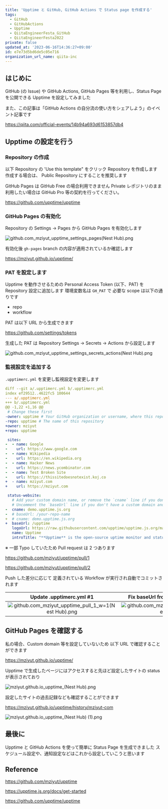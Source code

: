 ```yaml
---
title: 'Upptime と GitHub, GitHub Actions で Status page を作成する'
tags:
  - GitHub
  - GitHubActions
  - Upptime
  - QiitaEngineerFesta_GitHub
  - QiitaEngineerFesta2022
private: false
updated_at: '2023-06-16T14:36:27+09:00'
id: e7e73d5bd6de5c05e716
organization_url_name: qiita-inc
---
```


## はじめに

GitHub (の Issue) や GitHub Actions, GitHub Pages 等を利用し、Status Page を公開できる Upptime を設定してみました

また、この記事は「GitHub Actions の自分流の使い方をシェアしよう」のイベント記事です

https://qiita.com/official-events/14b94a693d6153857db4

## Upptime の設定を行う

### Repository の作成

以下 Repository の 'Use this template" をクリック Repository を作成します
作成する場合は、 Public Repository にすることを推奨します

GitHub Pages は GitHub Free の場合利用できません
Private レポジトリのまま利用したい場合は GitHub Pro 等の契約を行ってください。

https://github.com/upptime/upptime

### GitHub Pages の有効化

Repository の Settings -> Pages から GitHub Pages を有効化します

![github.com_mziyut_upptime_settings_pages(Nest Hub).png](https://qiita-image-store.s3.ap-northeast-1.amazonaws.com/0/55950/52950a5f-5731-bcbe-470a-7f0c55505dc2.png)

有効化後 `gh-pages` branch の内容が適用されているか確認します

https://mziyut.github.io/upptime/

### PAT を設定します

Upptime を動作させるための Personal Access Token (以下、PAT) を Repository 設定に追加します
環境変数名は `GH_PAT` で 必要な scope は以下の通りです

- repo
- workflow

PAT は以下 URL から生成できます

https://github.com/settings/tokens

生成した PAT は Repository Settings -> Secrets -> Actions から設定します

![github.com_mziyut_upptime_settings_secrets_actions(Nest Hub).png](https://qiita-image-store.s3.ap-northeast-1.amazonaws.com/0/55950/620e109e-238a-2e8f-2614-0d28d92aa330.png)

### 監視設定を追加する

`.upptimerc.yml` を変更し監視設定を変更します

```diff_yaml:.upptimerc.yml
diff --git a/.upptimerc.yml b/.upptimerc.yml
index ef29512..4622fc5 100644
--- a/.upptimerc.yml
+++ b/.upptimerc.yml
@@ -1,22 +1,16 @@
 # Change these first
-owner: upptime # Your GitHub organization or username, where this repository lives
-repo: upptime # The name of this repository
+owner: mziyut
+repo: upptime

 sites:
-  - name: Google
-    url: https://www.google.com
-  - name: Wikipedia
-    url: https://en.wikipedia.org
-  - name: Hacker News
-    url: https://news.ycombinator.com
-  - name: Test Broken Site
-    url: https://thissitedoesnotexist.koj.co
+  - name: mziyut.com
+    url: https://mziyut.com

 status-website:
   # Add your custom domain name, or remove the `cname` line if you don't have a domain
   # Uncomment the `baseUrl` line if you don't have a custom domain and add your repo name there
-  cname: demo.upptime.js.org
-  # baseUrl: /your-repo-name
+  # cname: demo.upptime.js.org
+  baseUrl: /upptime
   logoUrl: https://raw.githubusercontent.com/upptime/upptime.js.org/master/static/img/icon.svg
   name: Upptime
   introTitle: "**Upptime** is the open-source uptime monitor and status page, powered entirely by GitHub."
```

※ 一部 Typo していたため Pull request は 2 つあります

https://github.com/mziyut/upptime/pull/1

https://github.com/mziyut/upptime/pull/2

Push した差分に応じて 定義されている Workflow が実行され自動でコミットされます

|                                                                     Update .upptimerc.yml #1                                                                      |                                                               Fix baseUrl from uptime to upptime #2                                                               |
| :---------------------------------------------------------------------------------------------------------------------------------------------------------------: | :---------------------------------------------------------------------------------------------------------------------------------------------------------------: |
| ![github.com_mziyut_upptime_pull_1_w=1(Nest Hub).png](https://qiita-image-store.s3.ap-northeast-1.amazonaws.com/0/55950/6918ac8d-5a4d-2769-5bfc-dff6783205a4.png) | ![github.com_mziyut_upptime_pull_2_w=1(Nest Hub).png](https://qiita-image-store.s3.ap-northeast-1.amazonaws.com/0/55950/c7e2d974-9ca1-a605-62d7-6ffbc3622931.png) |

## GitHub Pages を確認する

私の場合、Custom domain 等を設定していないため 以下 URL で確認することができます

https://mziyut.github.io/upptime/

Upptime で生成したページにはアクセスすると先ほど設定したサイトの status が表示されており

![mziyut.github.io_upptime_(Nest Hub).png](https://qiita-image-store.s3.ap-northeast-1.amazonaws.com/0/55950/275576af-bb33-27b2-5173-72111442262a.png)

設定したサイトの過去記録なども確認することができます

https://mziyut.github.io/upptime/history/mziyut-com

![mziyut.github.io_upptime_(Nest Hub) (1).png](https://qiita-image-store.s3.ap-northeast-1.amazonaws.com/0/55950/3019b6f4-082a-878f-33d8-660759a14d6b.png)

## 最後に

Upptime と GitHub Actions を使って簡単に Status Page を生成できました
スケジュール設定や、通知設定などはこれから設定していこうと思います

## Reference

https://github.com/mziyut/upptime

https://upptime.js.org/docs/get-started

https://github.com/upptime/upptime
